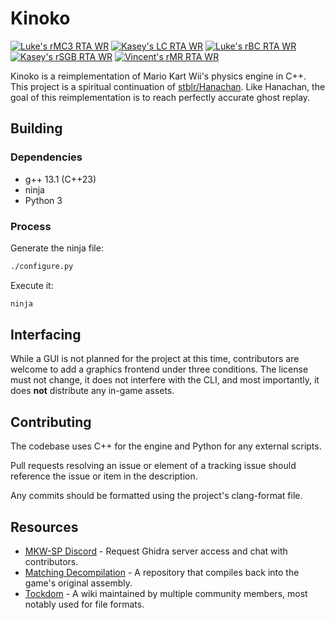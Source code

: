 # Kinoko

[![Luke's rMC3 RTA WR](<https://vabold.github.io/Kinoko/Luke rMC3 RTA WR.svg>)](https://www.youtube.com/watch?v=6H6UnSDPPdI)
[![Kasey's LC RTA WR](<https://vabold.github.io/Kinoko/Kasey LC RTA WR.svg>)](https://www.youtube.com/watch?v=HPcvNS8QFVI)
[![Luke's rBC RTA WR](<https://vabold.github.io/Kinoko/Luke rBC RTA WR.svg>)](https://www.youtube.com/watch?v=twZes-RI6Sc)
[![Kasey's rSGB RTA WR](<https://vabold.github.io/Kinoko/Kasey rSGB RTA WR.svg>)](https://www.youtube.com/watch?v=SjXUPXT8n8g)
[![Vincent's rMR RTA WR](<https://vabold.github.io/Kinoko/Vincent rMR RTA WR.svg>)](https://www.youtube.com/watch?v=y7t4_xXuD2A)

Kinoko is a reimplementation of Mario Kart Wii's physics engine in C++. This project is a spiritual continuation of [stblr/Hanachan](https://github.com/stblr/Hanachan). Like Hanachan, the goal of this reimplementation is to reach perfectly accurate ghost replay.

## Building

### Dependencies

- g++ 13.1 (C++23)
- ninja
- Python 3

### Process

Generate the ninja file:

```bash
./configure.py
```

Execute it:

```bash
ninja
```

## Interfacing

While a GUI is not planned for the project at this time, contributors are welcome to add a graphics frontend under three conditions. The license must not change, it does not interfere with the CLI, and most importantly, it does **not** distribute any in-game assets.

## Contributing

The codebase uses C++ for the engine and Python for any external scripts.

Pull requests resolving an issue or element of a tracking issue should reference the issue or item in the description.

Any commits should be formatted using the project's clang-format file.

## Resources

- [MKW-SP Discord](https://discord.gg/TPSKtyKgqD) - Request Ghidra server access and chat with contributors.
- [Matching Decompilation](https://github.com/riidefi/mkw) - A repository that compiles back into the game's original assembly.
- [Tockdom](http://wiki.tockdom.com/wiki/Main_Page) - A wiki maintained by multiple community members, most notably used for file formats.
